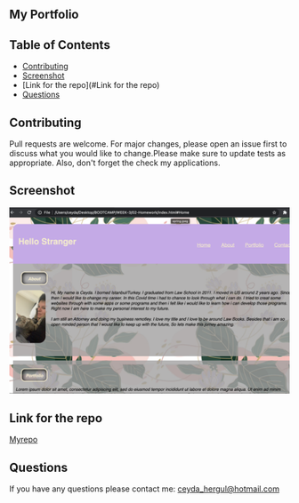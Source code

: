
## My Portfolio


## Table of Contents 
- [Contributing](#Contributing)
- [Screenshot](#Screenshot)
- [Link for the repo](#Link for the repo)
- [Questions](#Questions)

 
## Contributing
 Pull requests are welcome. For major changes, please open an issue first to discuss what you would like to change.Please make sure to update tests as appropriate. Also, don't forget the check my applications.

## Screenshot
![Screenshot](./Image/screen.png)

## Link for the repo
[Myrepo](https://chergul.github.io/Homework-Portfolio/)

## Questions
If you have any questions please contact me:
ceyda_hergul@hotmail.com 
 